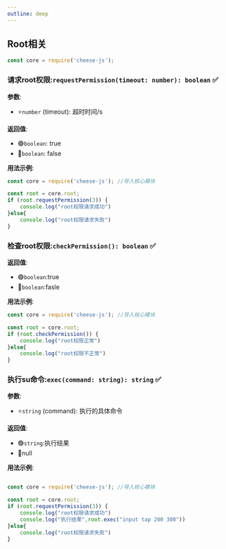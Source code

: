 ```yaml
---
outline: deep
---
```


## Root相关

```javascript
const core = require('cheese-js');
```

### 请求root权限:`requestPermission(timeout: number): boolean` :white_check_mark:

**参数**:

- ⭐`number` (timeout): 超时时间/s

**返回值**:

- :green_circle:`boolean`: true
- :red_circle:`boolean`: false

**用法示例**:

```javascript
const core = require('cheese-js'); //导入核心模块

const root = core.root;
if (root.requestPermission(3)) {
    console.log("root权限请求成功")
}else{
    console.log("root权限请求失败")
}

```

### 检查root权限:`checkPermission(): boolean` :white_check_mark:

**返回值**:

- :green_circle:`boolean`:true
- :red_circle:`boolean`:fasle

**用法示例**:

```javascript
const core = require('cheese-js'); //导入核心模块

const root = core.root;
if (root.checkPermission()) {
    console.log("root权限正常")
}else{
    console.log("root权限不正常")
}
```

### 执行su命令:`exec(command: string): string` :white_check_mark:

**参数**:

- ⭐`string` (command): 执行的具体命令

**返回值**:

- :green_circle:`string`:执行结果
- :red_circle:null

**用法示例**:

```javascript

const core = require('cheese-js'); //导入核心模块

const root = core.root;
if (root.requestPermission(3)) {
    console.log("root权限请求成功")
    console.log("执行结果",root.exec("input tap 200 300"))
}else{
    console.log("root权限请求失败")
}
```


